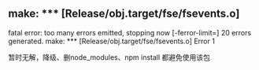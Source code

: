 ## make: *** [Release/obj.target/fse/fsevents.o]

fatal error: too many errors emitted, stopping now [-ferror-limit=]
20 errors generated.
make: *** [Release/obj.target/fse/fsevents.o] Error 1

暂时无解，降级、删node_modules、npm install 都避免使用该包